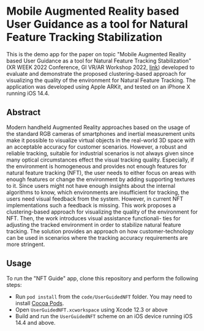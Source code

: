 # Mobile Augmented Reality based User Guidance as a tool for Natural Feature Tracking Stabilization

This is the demo app for the paper on topic "Mobile Augmented Reality based User Guidance as a tool for Natural Feature Tracking Stabilization" (XR WEEK 2022 Conference, GI VR/AR Workshop 2022, [link](https://www.researchgate.net/publication/364647722_Mobile_Augmented_Reality_based_User_Guidance_as_a_Tool_for_Natural_Feature_Tracking_Stabilization)) developed to evaluate and demonstrate the proposed clustering-based approach for visualizing the quality of the environment for Natural Feature Tracking. The application was developed using Apple ARKit, and tested on an iPhone X running iOS 14.4.

## Abstract
Modern handheld Augmented Reality approaches based on the usage of the standard RGB cameras of smartphones and inertial measurement units make it possible to visualize virtual objects in the real-world 3D space with an acceptable accuracy for customer scenarios. However, a robust and reliable tracking, suitable for industrial scenarios is not always given since many optical circumstances effect the visual tracking quality. Especially, if the environment is homogeneous and provides not enough features for natural feature tracking (NFT), the user needs to either focus on areas with enough features or change the environment by adding supporting textures to it. Since users might not have enough insights about the internal algorithms to know, which environments are insufficient for tracking, the users need visual feedback from the system. However, in current NFT implementations such a feedback is missing. This work proposes a clustering-based approach for visualizing the quality of the environment for NFT. Then, the work introduces visual assistance functionali- ties for adjusting the tracked environment in order to stabilize natural feature tracking. The solution provides an approach on how customer-technology can be used in scenarios where the tracking accuracy requirements are more stringent.

## Usage
To run the "NFT Guide" app, clone this repository and perform the following steps:

* Run `pod install` from the `code/UserGuidedNFT` folder. You may need to install [Cocoa Pods](https://guides.cocoapods.org/using/getting-started.html).
* Open `UserGuidedNFT.xcworkspace` using Xcode 12.3 or above
* Build and run the `UserGuidedNFT` scheme on an iOS device running iOS 14.4 and above. 
